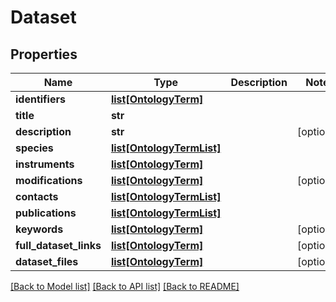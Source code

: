 # Dataset

## Properties
Name | Type | Description | Notes
------------ | ------------- | ------------- | -------------
**identifiers** | [**list[OntologyTerm]**](OntologyTerm.md) |  | 
**title** | **str** |  | 
**description** | **str** |  | [optional] 
**species** | [**list[OntologyTermList]**](OntologyTermList.md) |  | 
**instruments** | [**list[OntologyTerm]**](OntologyTerm.md) |  | 
**modifications** | [**list[OntologyTerm]**](OntologyTerm.md) |  | [optional] 
**contacts** | [**list[OntologyTermList]**](OntologyTermList.md) |  | 
**publications** | [**list[OntologyTermList]**](OntologyTermList.md) |  | 
**keywords** | [**list[OntologyTerm]**](OntologyTerm.md) |  | [optional] 
**full_dataset_links** | [**list[OntologyTerm]**](OntologyTerm.md) |  | [optional] 
**dataset_files** | [**list[OntologyTerm]**](OntologyTerm.md) |  | [optional] 

[[Back to Model list]](../README.md#documentation-for-models) [[Back to API list]](../README.md#documentation-for-api-endpoints) [[Back to README]](../README.md)


